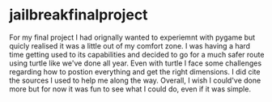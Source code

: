 # jailbreakfinalproject
For my final project I had orignally wanted to experiemnt with pygame but quicly realised it was a little out of my comfort zone. I was having a hard time getting used to its capabilities and decided to go for a much safer route using turtle like we've done all year. Even with turtle I face some challenges regarding how to postion everything and get the right dimensions. I did cite the sources I used to help me along the way. Overall, I wish I could've done more but for now it was fun to see what I could do, even if it was simple.

